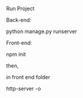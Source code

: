Run Project 

Back-end:

python manage.py runserver

Front-end:

npm init

then,

in front end folder 

http-server -o 


 
